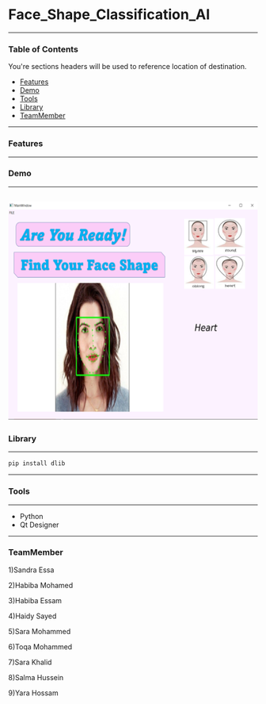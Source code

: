 # Face_Shape_Classification_AI
---
### Table of Contents
You're sections headers will be used to reference location of destination.

- [Features](#Features)
- [Demo](#Demo)
- [Tools](#Tools)
- [Library](#Library)
- [TeamMember](#TeamMember)
---
### Features


---
### Demo
---
![](https://github.com/Sara-Habo/Face-shape-classification-GUI/blob/main/Demo.png)
---
### Library
---
```bash
pip install dlib
```
---
### Tools
----
- Python
- Qt Designer
----
### TeamMember
1)Sandra Essa

2)Habiba Mohamed

3)Habiba Essam

4)Haidy Sayed

5)Sara Mohammed

6)Toqa Mohammed

7)Sara Khalid

8)Salma Hussein

9)Yara Hossam
